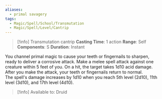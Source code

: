 ```yaml
---
aliases:
  - primal savagery
tags:
  - Magic/Spell/School/Transmutation
  - Magic/Spell/Level/Cantrip
---
```

>[!info]
>Transmutation cantrip
>**Casting Time**: 1 action
>**Range**: Self
>**Components**: S
>**Duration**: Instant

You channel primal magic to cause your teeth or fingernails to sharpen, ready to deliver a corrosive attack. Make a melee spell attack against one creature within 5 feet of you. On a hit, the target takes 1d10 acid damage. After you make the attack, your teeth or fingernails return to normal.<br>
The spell's damage increases by 1d10 when you reach 5th level (2d10), 11th level (3d10), and 17th level (4d10).<br>
>[!info] Available to:
>Druid